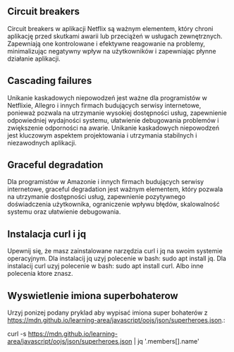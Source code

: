 ## Circuit breakers
Circuit breakers w aplikacji Netflix są ważnym elementem, który chroni aplikację przed skutkami awarii lub przeciążeń w usługach zewnętrznych. Zapewniają one kontrolowane i efektywne reagowanie na problemy, minimalizując negatywny wpływ na użytkowników i zapewniając płynne działanie aplikacji.
 
## Cascading failures
Unikanie kaskadowych niepowodzeń jest ważne dla programistów w Netflixie, Allegro i innych firmach budujących serwisy internetowe, ponieważ pozwala na utrzymanie wysokiej dostępności usług, zapewnienie odpowiedniej wydajności systemu, ułatwienie debugowania problemów i zwiększenie odporności na awarie. Unikanie kaskadowych niepowodzeń jest kluczowym aspektem projektowania i utrzymania stabilnych i niezawodnych aplikacji.
 
## Graceful degradation
Dla programistów w Amazonie i innych firmach budujących serwisy internetowe, graceful degradation jest ważnym elementem, który pozwala na utrzymanie dostępności usług, zapewnienie pozytywnego doświadczenia użytkownika, ograniczenie wpływu błędów, skalowalność systemu oraz ułatwienie debugowania.
 
## Instalacja curl i jq
Upewnij się, że masz zainstalowane narzędzia curl i jq na swoim systemie operacyjnym. Dla instalacij jq uzyj polecenie w bash: 
sudo apt install jq.
Dla instalacij curl uzyj polecenie w bash: 
sudo apt install curl.
Albo inne polecenia ktore znasz. 

## Wyswietlenie imiona superbohaterow
Urzyj ponizej podany pryklad aby wypisać imiona super bohaterów z https://mdn.github.io/learning-area/javascript/oojs/json/superheroes.json.:

curl -s https://mdn.github.io/learning-area/javascript/oojs/json/superheroes.json | jq '.members[].name' 
